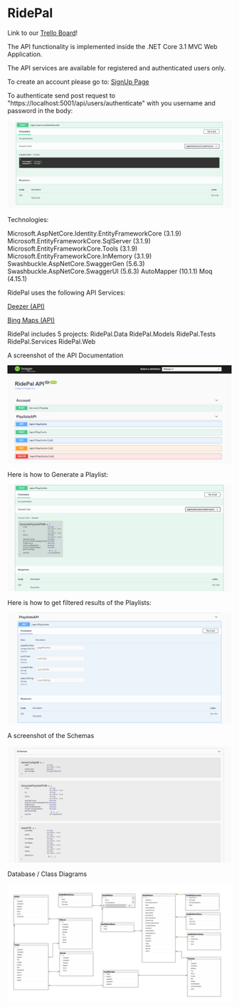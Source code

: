 # RidePal

Link to our [Trello Board](https://trello.com/b/U9rztCjA)!

The API functionality is implemented inside the .NET Core 3.1 MVC Web Application.

The API services are available for registered and  authenticated users only.

To create an account please go to: [SignUp Page](https://localhost:5001/Account/SignUp)

To authenticate send post request to 
"https://localhost:5001/api/users/authenticate" 
with you username and password in the body:

![image](RidePal/RidePal.Web/wwwroot/images/ReadMeScreenshots/Authenticate.png)

Technologies:

Microsoft.AspNetCore.Identity.EntityFrameworkCore (3.1.9)
Microsoft.EntityFrameworkCore.SqlServer (3.1.9)
Microsoft.EntityFrameworkCore.Tools (3.1.9)
Microsoft.EntityFrameworkCore.InMemory (3.1.9)
Swashbuckle.AspNetCore.SwaggerGen (5.6.3)
Swashbuckle.AspNetCore.SwaggerUI (5.6.3)
AutoMapper (10.1.1)
Moq (4.15.1)

RidePal uses the following API Services:

[Deezer (API)](https://developers.deezer.com/)

[Bing Maps (API)](https://www.microsoft.com/en-us/maps/documentation)

RidePal includes 5 projects:
RidePal.Data
RidePal.Models
RidePal.Tests
RidePal.Services
RidePal.Web

A screenshot of the API Documentation

![image](RidePal/RidePal.Web/wwwroot/images/ReadMeScreenshots/Api1.png)

Here is how to Generate a Playlist:

 ![image](RidePal/RidePal.Web/wwwroot/images/ReadMeScreenshots/PostPlaylist.png)

Here is how to get filtered results of the Playlists:

![image](RidePal/RidePal.Web/wwwroot/images/ReadMeScreenshots/FilterPlaylists.png)

A screenshot of the Schemas

![image](RidePal/RidePal.Web/wwwroot/images/ReadMeScreenshots/Configs.png)

Database / Class Diagrams

![image](RidePal/RidePal.Web/wwwroot/images/ReadMeScreenshots/Db.png)
